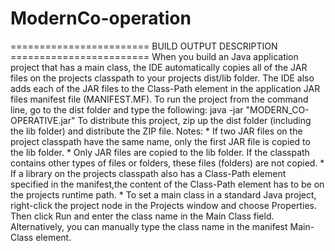 # ModernCo-operation
 ======================== BUILD OUTPUT DESCRIPTION ========================  When you build an Java application project that has a main class, the IDE automatically copies all of the JAR files on the projects classpath to your projects dist/lib folder. The IDE also adds each of the JAR files to the Class-Path element in the application JAR files manifest file (MANIFEST.MF).  To run the project from the command line, go to the dist folder and type the following:  java -jar "MODERN_CO-OPERATIVE.jar"   To distribute this project, zip up the dist folder (including the lib folder) and distribute the ZIP file.  Notes:  * If two JAR files on the project classpath have the same name, only the first JAR file is copied to the lib folder. * Only JAR files are copied to the lib folder. If the classpath contains other types of files or folders, these files (folders) are not copied. * If a library on the projects classpath also has a Class-Path element specified in the manifest,the content of the Class-Path element has to be on the projects runtime path. * To set a main class in a standard Java project, right-click the project node in the Projects window and choose Properties. Then click Run and enter the class name in the Main Class field. Alternatively, you can manually type the class name in the manifest Main-Class element.
